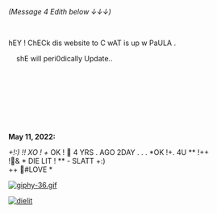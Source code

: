 *(Message 4 Edith below ↓↓↓)*

&nbsp;

hEY ! 
ChECk dis website to C wAT is up w PaULA .

&nbsp;&nbsp;&nbsp; shE will peri0dically Update..

&nbsp;

&nbsp;

&nbsp;

&nbsp;


**May 11, 2022:**

*+!:) !! XO ! +* OK ! 🖤
4 YRS . AGO 2DAY . . . *OK !+. 4U ** !++  
!🖤& * DIE LIT  ! ** - SLATT +:)  
++ 🖤#LOVE *

<a href="https://gifyu.com/image/SsYjV"><img src="https://s8.gifyu.com/images/giphy-36.gif" alt="giphy-36.gif" border="0" /></a>

<a href="https://ibb.co/7Q4fCZD"><img src="https://i.ibb.co/w7skgPq/dielit.jpg" alt="dielit" border="0"></a>



